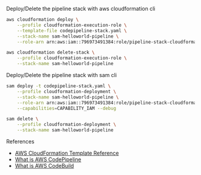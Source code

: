Deploy/Delete the pipeline stack with aws cloudformation cli

```bash
aws cloudformation deploy \
    --profile cloudformation-execution-role \
    --template-file codepipeline-stack.yaml \
    --stack-name sam-helloworld-pipeline \
    --role-arn arn:aws:iam::796973491384:role/pipeline-stack-cloudformation-execution-role

aws cloudformation delete-stack \
    --profile cloudformation-execution-role \
    --stack-name sam-helloworld-pipeline
```

Deploy/Delete the pipeline stack with sam cli

```bash
sam deploy -t codepipeline-stack.yaml \
    --profile cloudformation-deployment \
    --stack-name sam-helloworld-pipeline \
    --role-arn arn:aws:iam::796973491384:role/pipeline-stack-cloudformation-execution-role \
    --capabilities=CAPABILITY_IAM --debug

sam delete \
    --profile cloudformation-deployment \
    --stack-name sam-helloworld-pipeline
```

References
- [AWS CloudFormation Template Reference](https://docs.aws.amazon.com/AWSCloudFormation/latest/UserGuide/template-reference.html)
- [What is AWS CodePipeline](https://docs.aws.amazon.com/codepipeline/latest/userguide/welcome.html)
- [What is AWS CodeBuild](https://docs.aws.amazon.com/codebuild/latest/userguide/welcome.html)